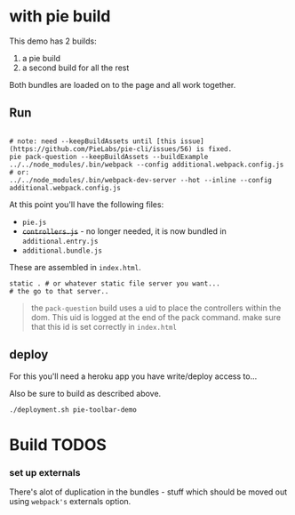 # with pie build

This demo has 2 builds: 

1. a pie build 
2. a second build for all the rest

Both bundles are loaded on to the page and all work together.

## Run

```shell 

# note: need --keepBuildAssets until [this issue](https://github.com/PieLabs/pie-cli/issues/56) is fixed.
pie pack-question --keepBuildAssets --buildExample 
../../node_modules/.bin/webpack --config additional.webpack.config.js
# or: 
../../node_modules/.bin/webpack-dev-server --hot --inline --config additional.webpack.config.js
```

At this point you'll have the following files: 

* `pie.js`
* ~~`controllers.js`~~ - no longer needed, it is now bundled in `additional.entry.js`
* `additional.bundle.js`

These are assembled in `index.html`.

```shell
static . # or whatever static file server you want...
# the go to that server..
```

> the `pack-question` build uses a uid to place the controllers within the dom. This uid is logged at the end of the pack command. make sure that this id is set correctly in `index.html`


## deploy

For this you'll need a heroku app you have write/deploy access to...

Also be sure to build as described above.

```shell
./deployment.sh pie-toolbar-demo
```
# Build TODOS

### set up externals

There's alot of duplication in the bundles - stuff which should be moved out using `webpack's` externals option.

